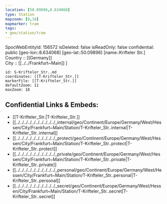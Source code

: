 ```yaml
---
location: [50.09896,8.634068] 
type: Station 
mapzoom: [8,18] 
mapmarker: tram 
tags:
- geo/station/tram
---
```

SpocWebEntityId: 156572
isDeleted: false
isReadOnly: false
confidential: public
[geo-lon::8.634068] 
[geo-lat::50.09896] 
[name::Krifteler Str.] 
Country :: [[Germany]]  
City :: [[../../Frankfurt~Main]] ] 


```leaflet
id: S-Krifteler_Str..md
coordinates: [[T-Krifteler_Str.]] 
markerFile: [[T-Krifteler_Str.]] 
defaultZoom: 11 
maxZoom: 18
```


## Confidential Links & Embeds: 
- [[T-Krifteler_Str.|T-Krifteler_Str.]] 
- [[../../../../../../../../../../_internal/geo/Continent/Europe/Germany/West/Hessen/City/Frankfurt~Main/Station/T-Krifteler_Str..internal|T-Krifteler_Str..internal]] 
- [[../../../../../../../../../../_protect/geo/Continent/Europe/Germany/West/Hessen/City/Frankfurt~Main/Station/T-Krifteler_Str..protect|T-Krifteler_Str..protect]] 
- [[../../../../../../../../../../_private/geo/Continent/Europe/Germany/West/Hessen/City/Frankfurt~Main/Station/T-Krifteler_Str..private|T-Krifteler_Str..private]] 
- [[../../../../../../../../../../_personal/geo/Continent/Europe/Germany/West/Hessen/City/Frankfurt~Main/Station/T-Krifteler_Str..personal|T-Krifteler_Str..personal]] 
- [[../../../../../../../../../../_secret/geo/Continent/Europe/Germany/West/Hessen/City/Frankfurt~Main/Station/T-Krifteler_Str..secret|T-Krifteler_Str..secret]] 
